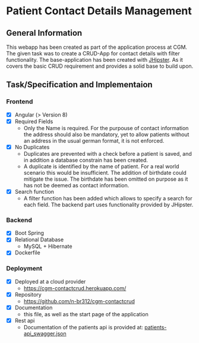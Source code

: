 # Patient Contact Details Management

## General Information

This webapp has been created as part of the application process at CGM.
The given task was to create a CRUD-App for contact details with filter functionality.
The base-application has been created with [JHipster](https://www.jhipster.tech).
As it covers the basic CRUD requirement and provides a solid base to build upon.

## Task/Specification and Implementaion

### Frontend

- [x] Angular (> Version 8)
- [x] Required Fields
  - Only the Name is required.
    For the purpouse of contact information the address should also be mandatory,
    yet to allow patients without an address in the usual german format, it is not enforced.
- [x] No Duplicates
  - Duplicates are prevented with a check before a patient is saved, and in
    addition a database constrain has been created.
  - A duplicate is identified by the name of patient. For a real world
    scenario this would be insufficient. The addition of birthdate could
    mitigate the issue. The birthdate has been omitted on purpose as it has
    not be deemed as contact information.
- [x] Search function
  - A filter function has been added which allows to specify a search for
    each field. The backend part uses functionality provided by JHipster.

### Backend

- [x] Boot Spring
- [x] Relational Database
  - MySQL + Hibernate
- [x] Dockerfile

### Deployment

- [x] Deployed at a cloud provider
  - https://cgm-contactcrud.herokuapp.com/
- [x] Repository
  - https://github.com/n-br312/cgm-contactcrud
- [x] Documentation
  - this file, as well as the start page of the application
- [x] Rest api
  - Documentation of the patients api is provided at: [patients-api_swagger.json](patients-api_swagger.json)
